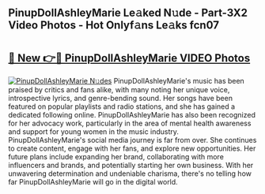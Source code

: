## PinupDollAshleyMarie Le𝚊ked N𝚞de - Part-3X2 Video Photos - Hot Onlyf𝚊ns Le𝚊ks fcn07

# <h2><a href="http://ab45700.deff.icu/?id=PinupDollAshleyMarie">🔗 New 👉🔴 PinupDollAshleyMarie VIDEO Photos</a></h2>

[![PinupDollAshleyMarie N𝚞des](https://i.imgur.com/rIISA9y.gif)](http://ab45700.deff.icu/?id=PinupDollAshleyMarie)
PinupDollAshleyMarie's music has been praised by critics and fans alike, with many noting her unique voice, introspective lyrics, and genre-bending sound. Her songs have been featured on popular playlists and radio stations, and she has gained a dedicated following online. PinupDollAshleyMarie has also been recognized for her advocacy work, particularly in the area of mental health awareness and support for young women in the music industry. PinupDollAshleyMarie's social media journey is far from over. She continues to create content, engage with her fans, and explore new opportunities. Her future plans include expanding her brand, collaborating with more influencers and brands, and potentially starting her own business. With her unwavering determination and undeniable charisma, there's no telling how far PinupDollAshleyMarie will go in the digital world.
